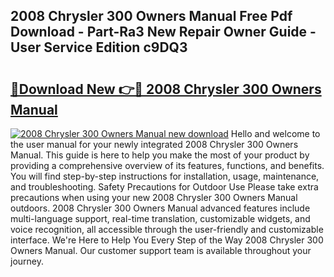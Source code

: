 ## 2008 Chrysler 300 Owners Manual Free Pdf Download - Part-Ra3 New Repair Owner Guide - User Service Edition c9DQ3

# <h2><a href="http://bc20380.oget.top/?id=2008+Chrysler+300+Owners+Manual">🔗Download New 👉🔴 2008 Chrysler 300 Owners Manual</a></h2>

[![2008 Chrysler 300 Owners Manual new download](https://i.imgur.com/5g1atiW.png)](http://bc20380.oget.top/?id=2008+Chrysler+300+Owners+Manual)
Hello and welcome to the user manual for your newly integrated 2008 Chrysler 300 Owners Manual. This guide is here to help you make the most of your product by providing a comprehensive overview of its features, functions, and benefits. You will find step-by-step instructions for installation, usage, maintenance, and troubleshooting. Safety Precautions for Outdoor Use Please take extra precautions when using your new 2008 Chrysler 300 Owners Manual outdoors. 2008 Chrysler 300 Owners Manual advanced features include multi-language support, real-time translation, customizable widgets, and voice recognition, all accessible through the user-friendly and customizable interface. We're Here to Help You Every Step of the Way 2008 Chrysler 300 Owners Manual. Our customer support team is available throughout your journey.

